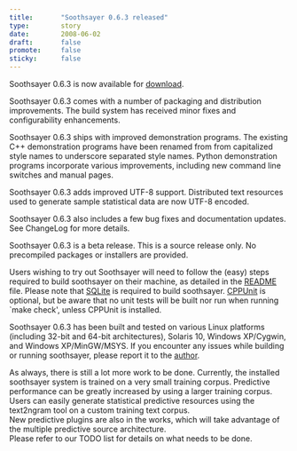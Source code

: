```yaml
---
title:       "Soothsayer 0.6.3 released"
type:        story
date:        2008-06-02
draft:       false
promote:     false
sticky:      false
---
```


Soothsayer 0.6.3 is now available for [download](/download/).

Soothsayer 0.6.3 comes with a number of packaging and distribution improvements. The build system has received minor fixes and configurability enhancements.

Soothsayer 0.6.3 ships with improved demonstration programs. The existing C++ demonstration programs have been renamed from from capitalized style names to underscore separated style names. Python demonstration programs incorporate various improvements, including new command line switches and manual pages.

Soothsayer 0.6.3 adds improved UTF-8 support. Distributed text resources used to generate sample statistical data are now UTF-8 encoded.

Soothsayer 0.6.3 also includes a few bug fixes and documentation updates. See ChangeLog for more details.

Soothsayer 0.6.3 is a beta release. This is a source release only. No precompiled packages or installers are provided.

<!--more-->

Users wishing to try out Soothsayer will need to follow the (easy) steps required to build soothsayer on their machine, as detailed in the <a href="soothsayer/trunk/README">README</a> file. Please note that <a href="?q=node/17">SQLite</a> is required to build soothsayer. <a href="?q=node/17">CPPUnit</a> is optional, but be aware that no unit tests will be built nor run when running `make check', unless CPPUnit is installed.

Soothsayer 0.6.3 has been built and tested on various Linux platforms (including 32-bit and 64-bit architectures), Solaris 10, Windows XP/Cygwin, and Windows XP/MinGW/MSYS. If you encounter any issues while building or running soothsayer, please report it to the [author](/contact/).

As always, there is still a lot more work to be done. Currently, the installed soothsayer system is trained on a very small training corpus. Predictive performance can be greatly increased by using a larger training corpus. Users can easily generate statistical predictive resources using the text2ngram tool on a custom training text corpus.  
New predictive plugins are also in the works, which will take advantage of the multiple predictive source architecture.  
Please refer to our TODO list for details on what needs to be done.
